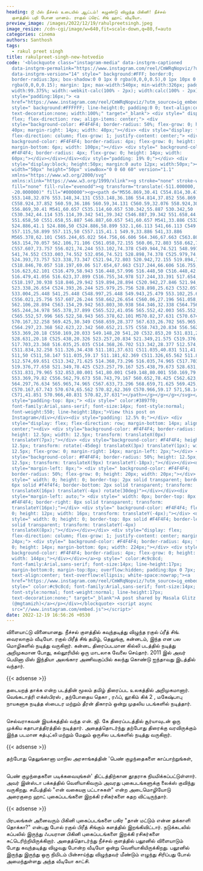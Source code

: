 ```yaml
---
heading: டூ பீஸ் நீச்சல் உடையில் ஆட்டம்! கழுண்டு விழுந்த பிகினி! நீச்சல்
  குளத்தில் பறி போன மானம். ராகுல் ப்ரெட் சிங் ஹாட் வீடியோ.
preview_image: /images/2022/12/19/rahulpreetsingh.jpeg
image_resize: /cdn-cgi/image/w=640,fit=scale-down,q=80,f=auto
categories: cinema
authors: Santhosh
tags:
  - rakul preet singh
title: rakulpreet-singh-new-hotvedio
code: '<blockquote class="instagram-media" data-instgrm-captioned
  data-instgrm-permalink="https://www.instagram.com/reel/CmWRqNopviz/?utm_source=ig_embed&amp;utm_campaign=loading"
  data-instgrm-version="14" style=" background:#FFF; border:0;
  border-radius:3px; box-shadow:0 0 1px 0 rgba(0,0,0,0.5),0 1px 10px 0
  rgba(0,0,0,0.15); margin: 1px; max-width:540px; min-width:326px; padding:0;
  width:99.375%; width:-webkit-calc(100% - 2px); width:calc(100% - 2px);"><div
  style="padding:16px;"> <a
  href="https://www.instagram.com/reel/CmWRqNopviz/?utm_source=ig_embed&amp;utm_campaign=loading"
  style=" background:#FFFFFF; line-height:0; padding:0 0; text-align:center;
  text-decoration:none; width:100%;" target="_blank"> <div style=" display:
  flex; flex-direction: row; align-items: center;"> <div
  style="background-color: #F4F4F4; border-radius: 50%; flex-grow: 0; height:
  40px; margin-right: 14px; width: 40px;"></div> <div style="display: flex;
  flex-direction: column; flex-grow: 1; justify-content: center;"> <div style="
  background-color: #F4F4F4; border-radius: 4px; flex-grow: 0; height: 14px;
  margin-bottom: 6px; width: 100px;"></div> <div style=" background-color:
  #F4F4F4; border-radius: 4px; flex-grow: 0; height: 14px; width:
  60px;"></div></div></div><div style="padding: 19% 0;"></div> <div
  style="display:block; height:50px; margin:0 auto 12px; width:50px;"><svg
  width="50px" height="50px" viewBox="0 0 60 60" version="1.1"
  xmlns="https://www.w3.org/2000/svg"
  xmlns:xlink="https://www.w3.org/1999/xlink"><g stroke="none" stroke-width="1"
  fill="none" fill-rule="evenodd"><g transform="translate(-511.000000,
  -20.000000)" fill="#000000"><g><path d="M556.869,30.41 C554.814,30.41
  553.148,32.076 553.148,34.131 C553.148,36.186 554.814,37.852 556.869,37.852
  C558.924,37.852 560.59,36.186 560.59,34.131 C560.59,32.076 558.924,30.41
  556.869,30.41 M541,60.657 C535.114,60.657 530.342,55.887 530.342,50
  C530.342,44.114 535.114,39.342 541,39.342 C546.887,39.342 551.658,44.114
  551.658,50 C551.658,55.887 546.887,60.657 541,60.657 M541,33.886 C532.1,33.886
  524.886,41.1 524.886,50 C524.886,58.899 532.1,66.113 541,66.113 C549.9,66.113
  557.115,58.899 557.115,50 C557.115,41.1 549.9,33.886 541,33.886
  M565.378,62.101 C565.244,65.022 564.756,66.606 564.346,67.663 C563.803,69.06
  563.154,70.057 562.106,71.106 C561.058,72.155 560.06,72.803 558.662,73.347
  C557.607,73.757 556.021,74.244 553.102,74.378 C549.944,74.521 548.997,74.552
  541,74.552 C533.003,74.552 532.056,74.521 528.898,74.378 C525.979,74.244
  524.393,73.757 523.338,73.347 C521.94,72.803 520.942,72.155 519.894,71.106
  C518.846,70.057 518.197,69.06 517.654,67.663 C517.244,66.606 516.755,65.022
  516.623,62.101 C516.479,58.943 516.448,57.996 516.448,50 C516.448,42.003
  516.479,41.056 516.623,37.899 C516.755,34.978 517.244,33.391 517.654,32.338
  C518.197,30.938 518.846,29.942 519.894,28.894 C520.942,27.846 521.94,27.196
  523.338,26.654 C524.393,26.244 525.979,25.756 528.898,25.623 C532.057,25.479
  533.004,25.448 541,25.448 C548.997,25.448 549.943,25.479 553.102,25.623
  C556.021,25.756 557.607,26.244 558.662,26.654 C560.06,27.196 561.058,27.846
  562.106,28.894 C563.154,29.942 563.803,30.938 564.346,32.338 C564.756,33.391
  565.244,34.978 565.378,37.899 C565.522,41.056 565.552,42.003 565.552,50
  C565.552,57.996 565.522,58.943 565.378,62.101 M570.82,37.631 C570.674,34.438
  570.167,32.258 569.425,30.349 C568.659,28.377 567.633,26.702 565.965,25.035
  C564.297,23.368 562.623,22.342 560.652,21.575 C558.743,20.834 556.562,20.326
  553.369,20.18 C550.169,20.033 549.148,20 541,20 C532.853,20 531.831,20.033
  528.631,20.18 C525.438,20.326 523.257,20.834 521.349,21.575 C519.376,22.342
  517.703,23.368 516.035,25.035 C514.368,26.702 513.342,28.377 512.574,30.349
  C511.834,32.258 511.326,34.438 511.181,37.631 C511.035,40.831 511,41.851
  511,50 C511,58.147 511.035,59.17 511.181,62.369 C511.326,65.562 511.834,67.743
  512.574,69.651 C513.342,71.625 514.368,73.296 516.035,74.965 C517.703,76.634
  519.376,77.658 521.349,78.425 C523.257,79.167 525.438,79.673 528.631,79.82
  C531.831,79.965 532.853,80.001 541,80.001 C549.148,80.001 550.169,79.965
  553.369,79.82 C556.562,79.673 558.743,79.167 560.652,78.425 C562.623,77.658
  564.297,76.634 565.965,74.965 C567.633,73.296 568.659,71.625 569.425,69.651
  C570.167,67.743 570.674,65.562 570.82,62.369 C570.966,59.17 571,58.147 571,50
  C571,41.851 570.966,40.831 570.82,37.631"></path></g></g></g></svg></div><div
  style="padding-top: 8px;"> <div style=" color:#3897f0;
  font-family:Arial,sans-serif; font-size:14px; font-style:normal;
  font-weight:550; line-height:18px;">View this post on
  Instagram</div></div><div style="padding: 12.5% 0;"></div> <div
  style="display: flex; flex-direction: row; margin-bottom: 14px; align-items:
  center;"><div> <div style="background-color: #F4F4F4; border-radius: 50%;
  height: 12.5px; width: 12.5px; transform: translateX(0px)
  translateY(7px);"></div> <div style="background-color: #F4F4F4; height:
  12.5px; transform: rotate(-45deg) translateX(3px) translateY(1px); width:
  12.5px; flex-grow: 0; margin-right: 14px; margin-left: 2px;"></div> <div
  style="background-color: #F4F4F4; border-radius: 50%; height: 12.5px; width:
  12.5px; transform: translateX(9px) translateY(-18px);"></div></div><div
  style="margin-left: 8px;"> <div style=" background-color: #F4F4F4;
  border-radius: 50%; flex-grow: 0; height: 20px; width: 20px;"></div> <div
  style=" width: 0; height: 0; border-top: 2px solid transparent; border-left:
  6px solid #f4f4f4; border-bottom: 2px solid transparent; transform:
  translateX(16px) translateY(-4px) rotate(30deg)"></div></div><div
  style="margin-left: auto;"> <div style=" width: 0px; border-top: 8px solid
  #F4F4F4; border-right: 8px solid transparent; transform:
  translateY(16px);"></div> <div style=" background-color: #F4F4F4; flex-grow:
  0; height: 12px; width: 16px; transform: translateY(-4px);"></div> <div
  style=" width: 0; height: 0; border-top: 8px solid #F4F4F4; border-left: 8px
  solid transparent; transform: translateY(-4px)
  translateX(8px);"></div></div></div> <div style="display: flex;
  flex-direction: column; flex-grow: 1; justify-content: center; margin-bottom:
  24px;"> <div style=" background-color: #F4F4F4; border-radius: 4px; flex-grow:
  0; height: 14px; margin-bottom: 6px; width: 224px;"></div> <div style="
  background-color: #F4F4F4; border-radius: 4px; flex-grow: 0; height: 14px;
  width: 144px;"></div></div></a><p style=" color:#c9c8cd;
  font-family:Arial,sans-serif; font-size:14px; line-height:17px;
  margin-bottom:0; margin-top:8px; overflow:hidden; padding:8px 0 7px;
  text-align:center; text-overflow:ellipsis; white-space:nowrap;"><a
  href="https://www.instagram.com/reel/CmWRqNopviz/?utm_source=ig_embed&amp;utm_campaign=loading"
  style=" color:#c9c8cd; font-family:Arial,sans-serif; font-size:14px;
  font-style:normal; font-weight:normal; line-height:17px;
  text-decoration:none;" target="_blank">A post shared by Masala Glitz
  (@mgtamizh)</a></p></div></blockquote> <script async
  src="//www.instagram.com/embed.js"></script>'
date: 2022-12-19 16:56:26 +0530
---
```

விளையாட்டு வினையானது. நீச்சல் குளத்தில் கவுந்தடித்து விழுந்த ரகுல் ப்ரீத் சிங். வைரலாகும் வீடியோ.
ரகுல் பிரீத் சிங் தமிழ், தெலுங்கு, கன்னடம், இந்த என பல மொழிகளில் நடித்து வருகிறார். கன்னட திரைப்படமான கில்லி படத்தில் நடித்து அறிமுகமான போது, கல்லூரியில் ஒரு மாடலாக வேலை செய்தார். 2011 இல் அவர் பெமினா மிஸ் இந்தியா அலங்கார அணிவகுப்பில் கலந்து கொண்டு ஐந்தாவது இடத்தில் வந்தார்.

{{< adsense >}}


தடையறத் தாக்க என்ற படத்தின் மூலம் தமிழ் திரைப்பட உலகத்தில் அறிமுகமானார்.
வெங்கடாத்ரி எக்ஸ்பிரஸ் , தற்போதைய தெகா , ரஃப், லூகிம் கிக் 2 , மகேஷ்பாபு நாயகனாக நடித்த ஸ்பைடர மற்றும் தீரன் திகாரம் ஒன்று  முதலிய படங்களில் நடித்தார். 

![]()

செல்வராகவன் இயக்கத்தில் வந்த என். ஜி. கே திரைப்படத்தில் சூர்யாவுடன் ஒரு முக்கிய கதாபாத்திரத்தில் நடித்தார். அதைத்தொடர்ந்து தற்போது திரைக்கு வரவிருக்கும் இந்த படமான கத்புட்லி மற்றும் மேலும் ஒருசில படங்களில் நடித்து வருகிறார்.

{{< adsense >}}


தற்போது தெலுங்கானா மாநில அரசாங்கத்தின் 'பெண் குழந்தைகளை காப்பாற்றுங்கள், 

![]()

பெண் குழந்தைகளை படிக்கவையுங்கள்' திட்டத்திற்கான தூதராக நியமிக்கப்பட்டுள்ளார்.
அவர் இன்ஸ்டா பக்கத்தில் வெளியாகிவரும் அவரது புகைபடங்களுக்கு லைக்ஸ் குவிந்து வருகிறது. சமீபத்தில் "என் வகையறா பட்டாசுகள்" என்ற அடைமொழியோடு அரைகுறை ஹாட் புகைப்படங்களை இறக்கி ரசிகர்களை கதற விட்டிருந்தார்.

{{< adsense >}}


பிரபலங்கள் அனைவரும் பிகினி புகைப்படங்களை பகிர "தான் மட்டும் என்ன தக்காளி தொக்கா?" என்பது போல் ரகுல் பிரீத் சிங்கும் களத்தில் இறங்கிவிட்டார். நடுக்கடலில் கப்பலில் இருந்து ஃபயரான பிகினி புகைப்படங்களை இறக்கி ரசிகர்களை சுட்டெரிற்றியிருக்கிறார்.
அதைத்தொடர்ந்து நீச்சல் குளத்தில் பலூனில் விளையாடும் போது கவுந்தடித்து விழுவது போன்ற வீடியோ ஒன்று வெளியாகியிருக்கிறது. பலூனில் இருந்து இருந்து ஒரு நிமிடம் பின்சாய்ந்து விழுந்தவர் மீண்டும் எழுந்து சிரிப்பது போல் அமைந்துள்ளது அந்த வீடியோ காட்சி.